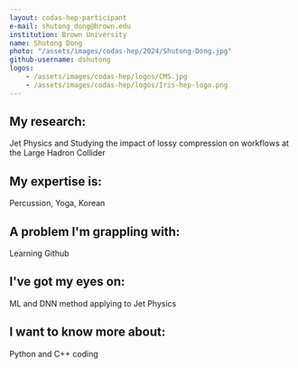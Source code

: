 ```yaml
---
layout: codas-hep-participant
e-mail: shutong_dong@brown.edu
institution: Brown University
name: Shutong Dong
photo: "/assets/images/codas-hep/2024/Shutong-Dong.jpg"
github-username: dshutong
logos:
    - /assets/images/codas-hep/logos/CMS.jpg
    - /assets/images/codas-hep/logos/Iris-hep-logo.png
---
```


## My research:
Jet Physics and Studying the impact of lossy compression on workflows at the Large Hadron Collider

## My expertise is:
Percussion, Yoga, Korean

## A problem I'm grappling with:
Learning Github

## I've got my eyes on:
ML and DNN method applying to Jet Physics

## I want to know more about:
Python and C++ coding
